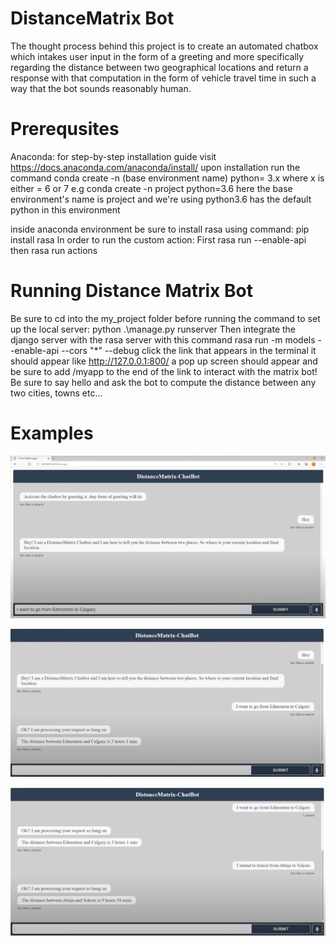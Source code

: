 # DistanceMatrix Bot
The thought process behind this project is to create an automated chatbox which intakes user input in the form of a greeting and more specifically regarding the distance between two geographical locations and return a response with that computation in the form of vehicle travel time in such a way that the bot sounds reasonably human. 

# Prerequsites
Anaconda: for step-by-step installation guide visit https://docs.anaconda.com/anaconda/install/ 
upon installation run the command conda create -n (base environment name) python= 3.x where x is either = 6 or 7
e.g conda create -n project python=3.6
here the base environment's name is project and we're using python3.6 has the default python in this environment

inside anaconda environment be sure to install rasa using command:
pip install rasa
In order to run the custom action: First rasa run --enable-api then rasa run actions

# Running Distance Matrix Bot

Be sure to cd into the my_project folder before running the command to set up the local server:
python .\manage.py runserver
Then integrate the django server with the rasa server with this command rasa run -m models --enable-api --cors "*" --debug
click the link that appears in the terminal it should appear like http://127.0.0.1:800/
a pop up screen should appear and be sure to add /myapp to the end of the link to interact with the matrix bot! Be sure to say hello and ask the bot to compute the distance between any two cities, towns etc...

 # Examples
  ![Github Photo 1](assets/images/C1.PNG)
  
  ![Github Photo 2](assets/images/C2.PNG)
  
  ![Github Photo 3](assets/images/C3.PNG)
